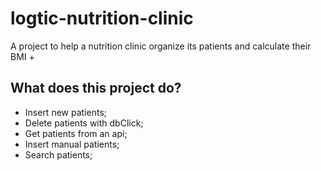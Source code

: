 # logtic-nutrition-clinic
A project to help a nutrition clinic organize its patients and calculate their BMI +

What does this project do?  
-
- Insert new patients; 
- Delete patients with dbClick; 
- Get patients from an api; 
- Insert manual patients;
- Search patients;